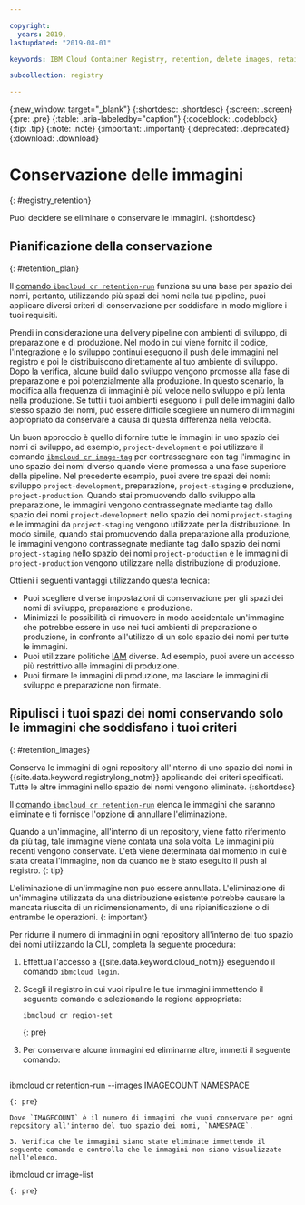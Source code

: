 ```yaml
---

copyright:
  years: 2019,
lastupdated: "2019-08-01"

keywords: IBM Cloud Container Registry, retention, delete images, retain images

subcollection: registry

---
```


{:new_window: target="_blank"}
{:shortdesc: .shortdesc}
{:screen: .screen}
{:pre: .pre}
{:table: .aria-labeledby="caption"}
{:codeblock: .codeblock}
{:tip: .tip}
{:note: .note}
{:important: .important}
{:deprecated: .deprecated}
{:download: .download}

# Conservazione delle immagini
{: #registry_retention}

Puoi decidere se eliminare o conservare le immagini.
{:shortdesc}

## Pianificazione della conservazione
{: #retention_plan}

Il [comando `ibmcloud cr retention-run`](/docs/services/Registry?topic=container-registry-cli-plugin-containerregcli#bx_cr_retention_run) funziona su una base per spazio dei nomi, pertanto, utilizzando più spazi dei nomi nella tua pipeline, puoi applicare diversi criteri di conservazione per soddisfare in modo migliore i tuoi requisiti.

Prendi in considerazione una delivery pipeline con ambienti di sviluppo, di preparazione e di produzione. Nel modo in cui viene fornito il codice, l'integrazione e lo sviluppo continui eseguono il push delle immagini nel registro e poi le distribuiscono direttamente al tuo ambiente di sviluppo. Dopo la verifica, alcune build dallo sviluppo vengono promosse alla fase di preparazione e poi potenzialmente alla produzione. In questo scenario, la modifica alla frequenza di immagini è più veloce nello sviluppo e più lenta nella produzione. Se tutti i tuoi ambienti eseguono il pull delle immagini dallo stesso spazio dei nomi, può essere difficile scegliere un numero di immagini appropriato da conservare a causa di questa differenza nella velocità.

Un buon approccio è quello di fornire tutte le immagini in uno spazio dei nomi di sviluppo, ad esempio, `project-development` e poi utilizzare il comando [`ibmcloud cr image-tag`](/docs/services/Registry?topic=container-registry-cli-plugin-containerregcli#bx_cr_image_tag) per contrassegnare con tag l'immagine in uno spazio dei nomi diverso quando viene promossa a una fase superiore della pipeline. Nel precedente esempio, puoi avere tre spazi dei nomi: sviluppo `project-development`, preparazione, `project-staging` e produzione, `project-production`. Quando stai promuovendo dallo sviluppo alla preparazione, le immagini vengono contrassegnate mediante tag dallo spazio dei nomi `project-development` nello spazio dei nomi `project-staging` e le immagini da `project-staging` vengono utilizzate per la distribuzione. In modo simile, quando stai promuovendo dalla preparazione alla produzione, le immagini vengono contrassegnate mediante tag dallo spazio dei nomi `project-staging` nello spazio dei nomi `project-production` e le immagini di `project-production` vengono utilizzare nella distribuzione di produzione.

Ottieni i seguenti vantaggi utilizzando questa tecnica:

* Puoi scegliere diverse impostazioni di conservazione per gli spazi dei nomi di sviluppo, preparazione e produzione.
* Minimizzi le possibilità di rimuovere in modo accidentale un'immagine che potrebbe essere in uso nei tuoi ambienti di preparazione o produzione, in confronto all'utilizzo di un solo spazio dei nomi per tutte le immagini.
* Puoi utilizzare politiche [IAM](/docs/services/Registry?topic=registry-iam) diverse. Ad esempio, puoi avere un accesso più restrittivo alle immagini di produzione.
* Puoi firmare le immagini di produzione, ma lasciare le immagini di sviluppo e preparazione non firmate.

## Ripulisci i tuoi spazi dei nomi conservando solo le immagini che soddisfano i tuoi criteri
{: #retention_images}

Conserva le immagini di ogni repository all'interno di uno spazio dei nomi in {{site.data.keyword.registrylong_notm}} applicando dei criteri specificati. Tutte le altre immagini nello spazio dei nomi vengono eliminate.
{:shortdesc}

Il [comando `ibmcloud cr retention-run`](/docs/services/Registry?topic=container-registry-cli-plugin-containerregcli#bx_cr_retention_run) elenca le immagini che saranno eliminate e ti fornisce l'opzione di annullare l'eliminazione.

Quando a un'immagine, all'interno di un repository, viene fatto riferimento da più tag, tale immagine viene contata una sola volta. Le immagini più recenti vengono conservate. L'età viene determinata dal momento in cui è stata creata l'immagine, non da quando ne è stato eseguito il push al registro.
{: tip}

L'eliminazione di un'immagine non può essere annullata. L'eliminazione di un'immagine utilizzata da una distribuzione esistente potrebbe causare la mancata riuscita di un ridimensionamento, di una ripianificazione o di entrambe le operazioni.
{: important}

Per ridurre il numero di immagini in ogni repository all'interno del tuo spazio dei nomi utilizzando la CLI, completa la seguente procedura:

1. Effettua l'accesso a {{site.data.keyword.cloud_notm}} eseguendo il comando `ibmcloud login`.
2. Scegli il registro in cui vuoi ripulire le tue immagini immettendo il seguente comando e selezionando la regione appropriata:

   ```
   ibmcloud cr region-set
   ```
   {: pre}

3. Per conservare alcune immagini ed eliminarne altre, immetti il seguente comando:

   ```
  ibmcloud cr retention-run --images IMAGECOUNT NAMESPACE
   ```
   {: pre}

   Dove `IMAGECOUNT` è il numero di immagini che vuoi conservare per ogni repository all'interno del tuo spazio dei nomi, `NAMESPACE`.

3. Verifica che le immagini siano state eliminate immettendo il seguente comando e controlla che le immagini non siano visualizzate nell'elenco.

   ```
   ibmcloud cr image-list
   ```
   {: pre}
